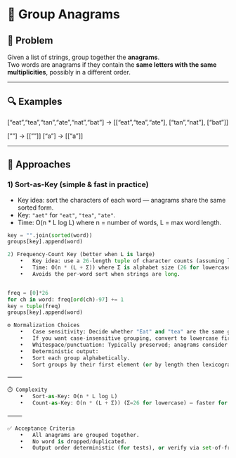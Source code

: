 # 🔗 Group Anagrams

## 📌 Problem
Given a list of strings, group together the **anagrams**.  
Two words are anagrams if they contain the **same letters with the same multiplicities**, possibly in a different order.

---

## 🔍 Examples
[“eat”,“tea”,“tan”,“ate”,“nat”,“bat”]
→ [[“eat”,“tea”,“ate”], [“tan”,“nat”], [“bat”]]

[””] → [[””]]
[“a”] → [[“a”]]

---

## 🧠 Approaches

### 1) Sort-as-Key (simple & fast in practice)
- Key idea: sort the characters of each word — anagrams share the same sorted form.
- Key: `"aet"` for `"eat"`, `"tea"`, `"ate"`.
- Time: O(n * L log L) where n = number of words, L = max word length.

```py
key = "".join(sorted(word))
groups[key].append(word)

2) Frequency-Count Key (better when L is large)
	•	Key idea: use a 26-length tuple of character counts (assuming lowercase a–z) or a full Counter for Unicode.
	•	Time: O(n * (L + Σ)) where Σ is alphabet size (26 for lowercase).
	•	Avoids the per-word sort when strings are long.


freq = [0]*26
for ch in word: freq[ord(ch)-97] += 1
key = tuple(freq)
groups[key].append(word)

⚙️ Normalization Choices
	•	Case sensitivity: Decide whether "Eat" and "tea" are the same group.
	•	If you want case-insensitive grouping, convert to lowercase first.
	•	Whitespace/punctuation: Typically preserved; anagrams consider every character.
	•	Deterministic output:
	•	Sort each group alphabetically.
	•	Sort groups by their first element (or by length then lexicographic) for stable displays/tests.

⸻

⏱️ Complexity
	•	Sort-as-Key: O(n * L log L)
	•	Count-as-Key: O(n * (L + Σ)) (Σ=26 for lowercase) — faster for very long strings.

⸻

✅ Acceptance Criteria
	•	All anagrams are grouped together.
	•	No word is dropped/duplicated.
	•	Output order deterministic (for tests), or verify via set-of-frozensets.